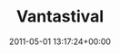 ---
title:		"Vantastival"
type:		"photos"
mediatype:		"upload"
location:		"Louth, Ireland"
date:		"2011-05-01 13:17:24+00:00"
album:		"events"
filename:		"vantastival-2011-daytime-gs.md"
series:		"vantastival"
cl_public_id:		"events/vantastival-2011-daytime-gs"
cl_version:		1497002561
format:		"tiff"
bytes:		3978836
width:		2560
height:		1440
colours:
- "#EBEBEB"
- "#2A2A2A"
- "#848484"
- "#D4D4D3"
exposure_mode:		"Manual"
program:		"Manual"
aperture:		"7.1"
focal_length:		"18.0 mm"
iso:		"200"
shutter_speed:		"1/125"
metering:		"Multi-segment"
flash:		"Off, Did not fire"
white_balance:		"Custom"
colour_temp:		"5350"
has_crop:		"true"
orientation:		"Horizontal (normal)"
camera_model:		"NIKON D7000"
lens_info:		"18-200mm f/3.5-5.6"
artist: "Matt Finucane"
x_resolution:		"300"
y_resolution:		"300"
---